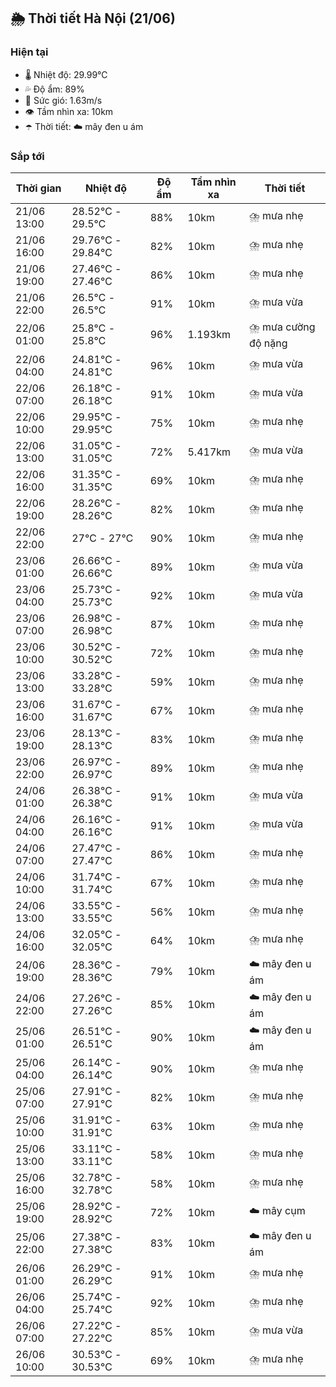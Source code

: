 ## 🌦️ Thời tiết Hà Nội (21/06)

### Hiện tại

- 🌡️ Nhiệt độ: 29.99℃
- 💦 Độ ẩm: 89%
- 💨 Sức gió: 1.63m/s
- 👁️ Tầm nhìn xa: 10km
- ☂️ Thời tiết: ☁️ mây đen u ám

### Sắp tới

| Thời gian | Nhiệt độ | Độ ẩm | Tầm nhìn xa | Thời tiết |
| --- | --- | --- | --- | --- |
| 21/06 13:00 | 28.52℃ - 29.5℃ | 88% | 10km | ⛈️ mưa nhẹ |
| 21/06 16:00 | 29.76℃ - 29.84℃ | 82% | 10km | ⛈️ mưa nhẹ |
| 21/06 19:00 | 27.46℃ - 27.46℃ | 86% | 10km | ⛈️ mưa nhẹ |
| 21/06 22:00 | 26.5℃ - 26.5℃ | 91% | 10km | ⛈️ mưa vừa |
| 22/06 01:00 | 25.8℃ - 25.8℃ | 96% | 1.193km | ⛈️ mưa cường độ nặng |
| 22/06 04:00 | 24.81℃ - 24.81℃ | 96% | 10km | ⛈️ mưa vừa |
| 22/06 07:00 | 26.18℃ - 26.18℃ | 91% | 10km | ⛈️ mưa vừa |
| 22/06 10:00 | 29.95℃ - 29.95℃ | 75% | 10km | ⛈️ mưa nhẹ |
| 22/06 13:00 | 31.05℃ - 31.05℃ | 72% | 5.417km | ⛈️ mưa vừa |
| 22/06 16:00 | 31.35℃ - 31.35℃ | 69% | 10km | ⛈️ mưa nhẹ |
| 22/06 19:00 | 28.26℃ - 28.26℃ | 82% | 10km | ⛈️ mưa nhẹ |
| 22/06 22:00 | 27℃ - 27℃ | 90% | 10km | ⛈️ mưa nhẹ |
| 23/06 01:00 | 26.66℃ - 26.66℃ | 89% | 10km | ⛈️ mưa vừa |
| 23/06 04:00 | 25.73℃ - 25.73℃ | 92% | 10km | ⛈️ mưa vừa |
| 23/06 07:00 | 26.98℃ - 26.98℃ | 87% | 10km | ⛈️ mưa nhẹ |
| 23/06 10:00 | 30.52℃ - 30.52℃ | 72% | 10km | ⛈️ mưa nhẹ |
| 23/06 13:00 | 33.28℃ - 33.28℃ | 59% | 10km | ⛈️ mưa nhẹ |
| 23/06 16:00 | 31.67℃ - 31.67℃ | 67% | 10km | ⛈️ mưa nhẹ |
| 23/06 19:00 | 28.13℃ - 28.13℃ | 83% | 10km | ⛈️ mưa nhẹ |
| 23/06 22:00 | 26.97℃ - 26.97℃ | 89% | 10km | ⛈️ mưa nhẹ |
| 24/06 01:00 | 26.38℃ - 26.38℃ | 91% | 10km | ⛈️ mưa vừa |
| 24/06 04:00 | 26.16℃ - 26.16℃ | 91% | 10km | ⛈️ mưa vừa |
| 24/06 07:00 | 27.47℃ - 27.47℃ | 86% | 10km | ⛈️ mưa nhẹ |
| 24/06 10:00 | 31.74℃ - 31.74℃ | 67% | 10km | ⛈️ mưa nhẹ |
| 24/06 13:00 | 33.55℃ - 33.55℃ | 56% | 10km | ⛈️ mưa nhẹ |
| 24/06 16:00 | 32.05℃ - 32.05℃ | 64% | 10km | ⛈️ mưa nhẹ |
| 24/06 19:00 | 28.36℃ - 28.36℃ | 79% | 10km | ☁️ mây đen u ám |
| 24/06 22:00 | 27.26℃ - 27.26℃ | 85% | 10km | ☁️ mây đen u ám |
| 25/06 01:00 | 26.51℃ - 26.51℃ | 90% | 10km | ☁️ mây đen u ám |
| 25/06 04:00 | 26.14℃ - 26.14℃ | 90% | 10km | ⛈️ mưa nhẹ |
| 25/06 07:00 | 27.91℃ - 27.91℃ | 82% | 10km | ⛈️ mưa nhẹ |
| 25/06 10:00 | 31.91℃ - 31.91℃ | 63% | 10km | ⛈️ mưa nhẹ |
| 25/06 13:00 | 33.11℃ - 33.11℃ | 58% | 10km | ⛈️ mưa nhẹ |
| 25/06 16:00 | 32.78℃ - 32.78℃ | 58% | 10km | ⛈️ mưa nhẹ |
| 25/06 19:00 | 28.92℃ - 28.92℃ | 72% | 10km | ☁️ mây cụm |
| 25/06 22:00 | 27.38℃ - 27.38℃ | 83% | 10km | ☁️ mây đen u ám |
| 26/06 01:00 | 26.29℃ - 26.29℃ | 91% | 10km | ⛈️ mưa nhẹ |
| 26/06 04:00 | 25.74℃ - 25.74℃ | 92% | 10km | ⛈️ mưa nhẹ |
| 26/06 07:00 | 27.22℃ - 27.22℃ | 85% | 10km | ⛈️ mưa vừa |
| 26/06 10:00 | 30.53℃ - 30.53℃ | 69% | 10km | ⛈️ mưa nhẹ |

